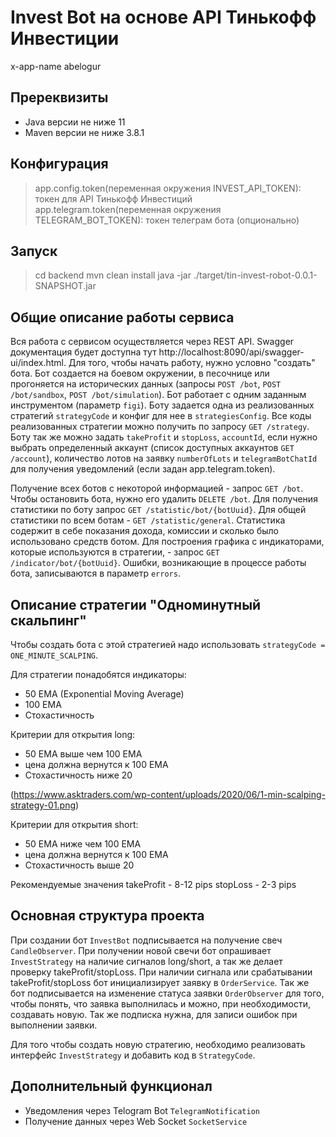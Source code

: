 # Invest Bot на основе API Тинькофф Инвестиции 
x-app-name abelogur

## Пререквизиты
* Java версии не ниже 11
* Maven версии не ниже 3.8.1

## Конфигурация
> app.config.token(переменная окружения INVEST_API_TOKEN): токен для API Тинькофф Инвестиций
> app.telegram.token(переменная окружения TELEGRAM_BOT_TOKEN): токен телеграм бота (опционально)

## Запуск
> cd backend
> mvn clean install
> java -jar ./target/tin-invest-robot-0.0.1-SNAPSHOT.jar

## Общие описание работы сервиса
Вся работа с сервисом осуществляется через REST API. Swagger документация будет доступна тут 
http://localhost:8090/api/swagger-ui/index.html. Для того, чтобы начать работу, нужно условно "создать" бота.
Бот создается на боевом окружении, в песочнице или прогоняется на исторических данных 
(запросы `POST /bot`, `POST /bot/sandbox`, `POST /bot/simulation`). Бот работает с одним заданным инструментом 
(параметр `figi`). Боту задается одна из реализованных стратегий `strategyCode` и конфиг для нее в `strategiesConfig`. 
Все коды реализованных стратегии можно получить по запросу `GET /strategy`. Боту так же можно задать 
`takeProfit` и `stopLoss`, `accountId`, если нужно выбрать определенный аккаунт 
(список доступных аккаунтов `GET /account`), количество лотов на заявку `numberOfLots` и `telegramBotChatId` 
для получения уведомлений (если задан app.telegram.token).

Получение всех ботов с некоторой информацией - запрос `GET /bot`. Чтобы остановить бота, нужно его удалить `DELETE /bot`.
Для получения статистики по боту запрос `GET /statistic/bot/{botUuid}`. Для общей статистики по всем ботам -
`GET /statistic/general`. Статистика содержит в себе показания дохода, комиссии и сколько было использовано средств ботом.
Для построения графика с индикаторами, которые используются в стратегии, - запрос `GET /indicator/bot/{botUuid}`.
Ошибки, возникающие в процессе работы бота, записываются в параметр `errors`.

## Описание стратегии "Одноминутный скальпинг"
Чтобы создать бота с этой стратегией надо использовать `strategyCode = ONE_MINUTE_SCALPING`.

Для стратегии понадобятся индикаторы:
* 50 EMA (Exponential Moving Average)
* 100 EMA
* Стохастичность

Критерии для открытия long:
* 50 EMA выше чем 100 EMA
* цена должна вернутся к 100 EMA
* Стохастичность ниже 20 

(https://www.asktraders.com/wp-content/uploads/2020/06/1-min-scalping-strategy-01.png)

Критерии для открытия short: 
* 50 EMA ниже чем 100 EMA
* цена должна вернутся к 100 EMA
* Стохастичность выше 20

Рекомендуемые значения
takeProfit - 8-12 pips
stopLoss - 2-3 pips

## Основная структура проекта
При создании бот `InvestBot` подписывается на получение свеч `CandleObserver`. При получении новой свечи бот 
опрашивает `InvestStrategy` на наличие сигналов long/short, а так же делает проверку takeProfit/stopLoss.
При наличии сигнала или срабатывании takeProfit/stopLoss бот инициализирует заявку в `OrderService`.
Так же бот подписывается на изменение статуса заявки `OrderObserver` для того, чтобы понять, что заявка выполнилась
и можно, при необходимости, создавать новую. Так же подписка нужна, для записи ошибок при выполнении заявки.

Для того чтобы создать новую стратегию, необходимо реализовать интерфейс `InvestStrategy` и добавить 
код в `StrategyCode`.

## Дополнительный функционал
* Уведомления через Telogram Bot `TelegramNotification`
* Получение данных через Web Socket `SocketService`

